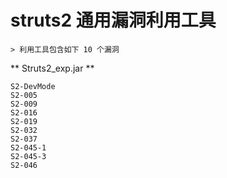 # struts2 通用漏洞利用工具

    > 利用工具包含如下 10 个漏洞

** Struts2_exp.jar **

    S2-DevMode
    S2-005
    S2-009
    S2-016
    S2-019
    S2-032
    S2-037
    S2-045-1
    S2-045-3
    S2-046
